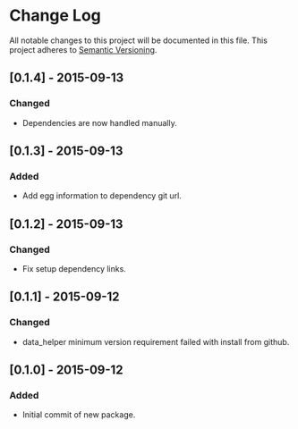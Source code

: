 # Change Log
All notable changes to this project will be documented in this file.
This project adheres to [Semantic Versioning](http://semver.org/).


## [0.1.4] - 2015-09-13
### Changed
  - Dependencies are now handled manually. 

## [0.1.3] - 2015-09-13
### Added
  - Add egg information to dependency git url. 

## [0.1.2] - 2015-09-13
### Changed
  - Fix setup dependency links. 

## [0.1.1] - 2015-09-12
### Changed
  - data_helper minimum version requirement failed with install from github. 

## [0.1.0] - 2015-09-12
### Added
  - Initial commit of new package.